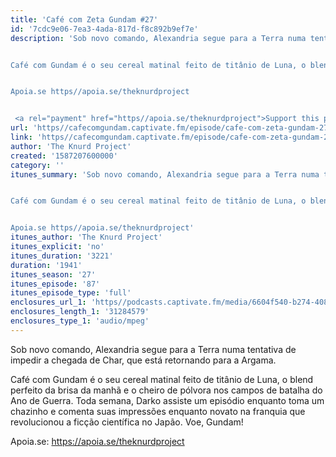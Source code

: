 ```yaml
---
title: 'Café com Zeta Gundam #27'
id: '7cdc9e06-7ea3-4ada-817d-f8c892b9ef7e'
description: 'Sob novo comando, Alexandria segue para a Terra numa tentativa de impedir a chegada de Char, que está retornando para a Argama.


Café com Gundam é o seu cereal matinal feito de titânio de Luna, o blend perfeito da brisa da manhã e o cheiro de pólvora nos campos de batalha do Ano de Guerra. Toda semana, Darko assiste um episódio enquanto toma um chazinho e comenta suas impressões enquanto novato na franquia que revolucionou a ficção científica no Japão. Voe, Gundam!


Apoia.se https//apoia.se/theknurdproject


 <a rel="payment" href="https//apoia.se/theknurdproject">Support this podcast</a>'
url: 'https//cafecomgundam.captivate.fm/episode/cafe-com-zeta-gundam-27'
link: 'https//cafecomgundam.captivate.fm/episode/cafe-com-zeta-gundam-27'
author: 'The Knurd Project'
created: '1587207600000'
category: ''
itunes_summary: 'Sob novo comando, Alexandria segue para a Terra numa tentativa de impedir a chegada de Char, que está retornando para a Argama.


Café com Gundam é o seu cereal matinal feito de titânio de Luna, o blend perfeito da brisa da manhã e o cheiro de pólvora nos campos de batalha do Ano de Guerra. Toda semana, Darko assiste um episódio enquanto toma um chazinho e comenta suas impressões enquanto novato na franquia que revolucionou a ficção científica no Japão. Voe, Gundam!


Apoia.se https//apoia.se/theknurdproject'
itunes_author: 'The Knurd Project'
itunes_explicit: 'no'
itunes_duration: '3221'
duration: '1941'
itunes_season: '27'
itunes_episode: '87'
itunes_episode_type: 'full'
enclosures_url_1: 'https//podcasts.captivate.fm/media/6604f540-b274-4088-9fcb-3eec384dc44f/cafecomgundamz27.mp3'
enclosures_length_1: '31284579'
enclosures_type_1: 'audio/mpeg'
---
```

Sob novo comando, Alexandria segue para a Terra numa tentativa de impedir a chegada de Char, que está retornando para a Argama.

Café com Gundam é o seu cereal matinal feito de titânio de Luna, o blend perfeito da brisa da manhã e o cheiro de pólvora nos campos de batalha do Ano de Guerra. Toda semana, Darko assiste um episódio enquanto toma um chazinho e comenta suas impressões enquanto novato na franquia que revolucionou a ficção científica no Japão. Voe, Gundam!

Apoia.se: https://apoia.se/theknurdproject